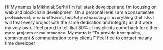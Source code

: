 Hi My names is Mikhniak Serhii I'm full stack developer and I'm focusing on web and blockchain development. 
On a personal level I am a consummate professional, who is efficient, helpful and exacting in everything that I do. 
I will treat every project with the same dedication and integrity as if it were my very own. 
I feel proud to tell that 80% of my clients come back for either more projects or maintenance. 
My motto is "To provide best quality, commitment & communication to my clients!" Feel free to contact me any time developer
